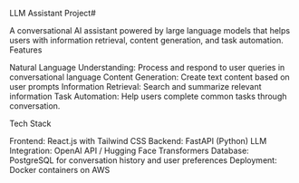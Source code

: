 LLM Assistant Project#

A conversational AI assistant powered by large language models that helps users with information retrieval, content generation, and task automation.
Features

Natural Language Understanding: Process and respond to user queries in conversational language
Content Generation: Create text content based on user prompts
Information Retrieval: Search and summarize relevant information
Task Automation: Help users complete common tasks through conversation.

Tech Stack

Frontend: React.js with Tailwind CSS
Backend: FastAPI (Python)
LLM Integration: OpenAI API / Hugging Face Transformers
Database: PostgreSQL for conversation history and user preferences
Deployment: Docker containers on AWS